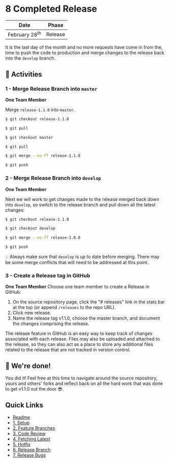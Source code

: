# 8 Completed Release

| Date | Phase |
| --- | --- |
| February 28<sup>th</sup> | Release |

It is the last day of the month and no more requests have come in from the, time to push the code to production and merge changes to the release back into the `develop` branch.

## :running: Activities

### 1 - Merge Release Branch into `master`

__One Team Member__

Merge `release-1.1.0` into `master`.

```sh
$ git checkout release-1.1.0

$ git pull

$ git checkout master

$ git pull

$ git merge --no-ff release-1.1.0

$ git push
```


### 2 - Merge Release Branch into `develop`

__One Team Member__

Next we will work to get changes made to the release merged back down into `develop`, so switch to the release branch and pull down all the latest changes:
```sh
$ git checkout release-1.1.0

$ git checkout develop

$ git merge --no-ff release-1.0.0

$ git push
```

:bulb: Always make sure that `develop` is up to date before merging. There may be some merge conflicts that will need to be addressed at this point.


### 3 - Create a Release tag in GitHub

__One Team Member__
Choose one team member to create a Release in GitHub:

1. On the source repository page, click the "# releases" link in the stats bar at the top (or append `/releases` to the repo URL).
2. Click new release.
3. Name the release tag v1.1.0, choose the master branch, and document the changes comprising the release.

The release feature in GitHub is an easy way to keep track of changes associated with each release. Files may also be uploaded and attached to the release, so they can also act as a place to store any additional files related to the release that are not tracked in version control.


## :tada: We're done!

You did it! Feel free at this time to navigate around the source repository, yours and others' forks and reflect back on all the hard work that was done to get v1.1.0 out the door :sunglasses:.

## Quick Links

- [Readme](../readme.md)
- [1. Setup](1-setup.md)
- [2. Feature Branches](2-feature-branches.md)
- [3. Code Review](3-code-review.md)
- [4. Fetching Latest](4-fetching-latest.md)
- [5. Hotfix](5-hotfix.md)
- [6. Release Branch](6-release-branch.md)
- [7. Release Bugs](7-release-bugs.md)
